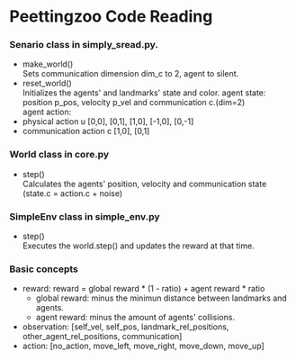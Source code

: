 # Peettingzoo Code Reading

### Senario class in simply_sread.py. 
- make_world()  
Sets communication dimension dim_c to 2, agent to silent.  
- reset_world()  
Initializes the agents' and landmarks' state and color. agent state: position p_pos, velocity p_vel and communication c.(dim=2)  
agent action: 
- physical action u [0,0], [0,1], [1,0], [-1,0], [0,-1]
- communication action c [1,0], [0,1]
### World class in core.py
- step()  
Calculates the agents' position, velocity and communication state (state.c = action.c + noise)
### SimpleEnv class in simple_env.py
- step()  
Executes the world.step() and updates the reward at that time.

### Basic concepts
- reward: reward = global reward * (1 - ratio) + agent reward * ratio 
    - global reward: minus the minimun distance between landmarks and agents.
    - agent reward: minus the amount of agents' collisions.
- observation: [self_vel, self_pos, landmark_rel_positions, other_agent_rel_positions, communication]
- action: [no_action, move_left, move_right, move_down, move_up]
